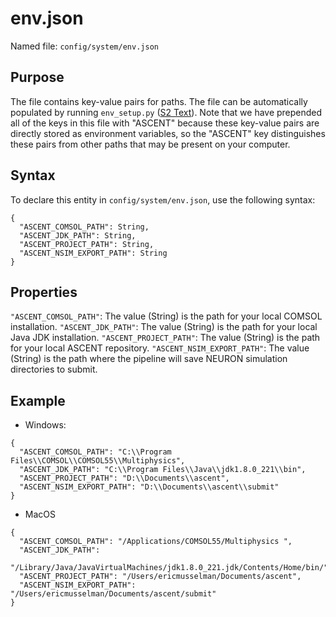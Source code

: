 
# env.json

Named file: `config/system/env.json`

## Purpose
The file contains key-value pairs for paths. The file can
be automatically populated by running `env_setup.py` ([S2 Text](S2-Installation)). Note that we
have prepended all of the keys in this file with "ASCENT" because
these key-value pairs are directly stored as environment variables,
so the "ASCENT" key distinguishes these pairs from other paths that
may be present on your computer.

## Syntax
To declare this entity in `config/system/env.json`, use the
following syntax:
```
{
  "ASCENT_COMSOL_PATH": String,
  "ASCENT_JDK_PATH": String,
  "ASCENT_PROJECT_PATH": String,
  "ASCENT_NSIM_EXPORT_PATH": String
}
```
## Properties

`"ASCENT_COMSOL_PATH"`: The value (String) is the path for your local
COMSOL installation.
`"ASCENT_JDK_PATH"`: The value (String) is the path for your local Java
JDK installation.
`"ASCENT_PROJECT_PATH"`: The value (String) is the path for your local
ASCENT repository.
`"ASCENT_NSIM_EXPORT_PATH"`: The value (String) is the path where the
pipeline will save NEURON simulation directories to submit.

## Example

<!-- end list -->

  - Windows:
```
{
  "ASCENT_COMSOL_PATH": "C:\\Program Files\\COMSOL\\COMSOL55\\Multiphysics",
  "ASCENT_JDK_PATH": "C:\\Program Files\\Java\\jdk1.8.0_221\\bin",
  "ASCENT_PROJECT_PATH": "D:\\Documents\\ascent",
  "ASCENT_NSIM_EXPORT_PATH": "D:\\Documents\\ascent\\submit"
}
```
  - MacOS
```
{
  "ASCENT_COMSOL_PATH": "/Applications/COMSOL55/Multiphysics ",
  "ASCENT_JDK_PATH":
  "/Library/Java/JavaVirtualMachines/jdk1.8.0_221.jdk/Contents/Home/bin/",
  "ASCENT_PROJECT_PATH": "/Users/ericmusselman/Documents/ascent",
  "ASCENT_NSIM_EXPORT_PATH": "/Users/ericmusselman/Documents/ascent/submit"
}
```
